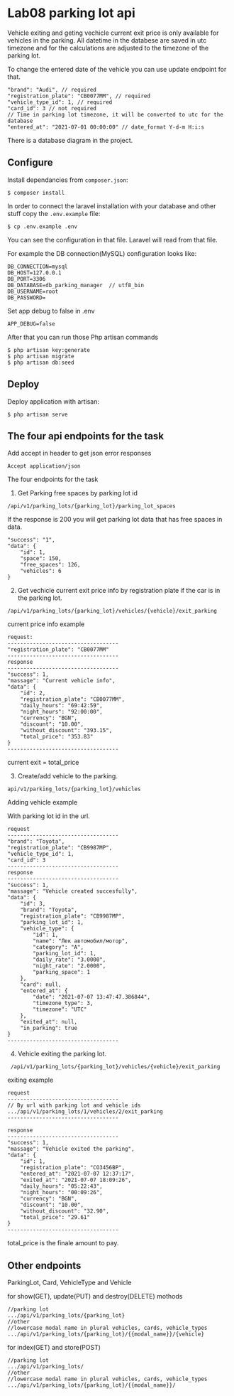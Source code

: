 # Lab08 parking lot api

Vehicle exiting and geting vechicle current exit price is only available for vehicles in the parking.
All datetime in the databese are saved in utc timezone and for the calculations are adjusted to the timezone of the parking lot.

To change the entered date of the vehicle you can use update endpoint for that. 
```
"brand": "Audi", // required
"registration_plate": "СВ0077MM", // required
"vehicle_type_id": 1, // required
"card_id": 3 // not required
// Time in parking lot timezone, it will be converted to utc for the database
"entered_at": "2021-07-01 00:00:00" // date_format Y-d-m H:i:s
```

There is a database diagram in the project.

## Configure

Install dependancies from `composer.json`:

```
$ composer install
```

In order to connect the laravel installation with your database and other stuff copy the `.env.example` file:

```
$ cp .env.example .env
```

You can see the configuration in that file. Laravel will read from that file.

For example the DB connection(MySQL) configuration looks like:

```
DB_CONNECTION=mysql
DB_HOST=127.0.0.1
DB_PORT=3306
DB_DATABASE=db_parking_manager  // utf8_bin
DB_USERNAME=root
DB_PASSWORD=
```

Set app debug to false in .env

```
APP_DEBUG=false
```

After that you can run those Php artisan commands

```
$ php artisan key:generate
$ php artisan migrate
$ php artisan db:seed
```

## Deploy

Deploy application with artisan:

```
$ php artisan serve
```

## The four api endpoints for the task

Add accept in header to get json error responses

```
Accept application/json
```

The four endpoints for the task

1. Get Parking free spaces by parking lot id

```
/api/v1/parking_lots/{parking_lot}/parking_lot_spaces
```

If the response is 200 you wiil get parking lot data that has free spaces in data.

```
"success": "1",
"data": {
    "id": 1,
    "space": 150,
    "free_spaces": 126,
    "vehicles": 6
}
```

2. Get vechicle current exit price info by registration plate if the car is in the parking lot.

```
/api/v1/parking_lots/{parking_lot}/vehicles/{vehicle}/exit_parking
```

current price info example

```
request:
-----------------------------------
"registration_plate": "СВ0077MM"
-----------------------------------
response
-----------------------------------
"success": 1,
"massage": "Current vehicle info",
"data": {
    "id": 2,
    "registration_plate": "СВ0077MM",
    "daily_hours": "69:42:59",
    "night_hours": "92:00:00",
    "currency": "BGN",
    "discount": "10.00",
    "without_discount": "393.15",
    "total_price": "353.83"
}
-----------------------------------
```

current exit = total_price

3. Create/add vehicle to the parking.

```
api/v1/parking_lots/{parking_lot}/vehicles
```

Adding vehicle example

With parking lot id in the url.

```
request
-----------------------------------
"brand": "Toyota",
"registration_plate": "СВ9987МР",
"vehicle_type_id": 1,
"card_id": 3
-----------------------------------
response
-----------------------------------
"success": 1,
"massage": "Vehicle created succesfully",
"data": {
    "id": 3,
    "brand": "Toyota",
    "registration_plate": "СВ9987МР",
    "parking_lot_id": 1,
    "vehicle_type": {
        "id": 1,
        "name": "Лек автомобил/мотор",
        "category": "A",
        "parking_lot_id": 1,
        "daily_rate": "3.0000",
        "night_rate": "2.0000",
        "parking_space": 1
    },
    "card": null,
    "entered_at": {
        "date": "2021-07-07 13:47:47.386844",
        "timezone_type": 3,
        "timezone": "UTC"
    },
    "exited_at": null,
    "in_parking": true
}
-----------------------------------
```

4. Vehicle exiting the parking lot.

```
 /api/v1/parking_lots/{parking_lot}/vehicles/{vehicle}/exit_parking
```

exiting example

```
request
-----------------------------------
// By url with parking lot and vehicle ids
.../api/v1/parking_lots/1/vehicles/2/exit_parking
-----------------------------------

response
-----------------------------------
"success": 1,
"massage": "Vehicle exited the parking",
"data": {
    "id": 1,
    "registration_plate": "СО3456ВР",
    "entered_at": "2021-07-07 12:37:17",
    "exited_at": "2021-07-07 18:09:26",
    "daily_hours": "05:22:43",
    "night_hours": "00:09:26",
    "currency": "BGN",
    "discount": "10.00",
    "without_discount": "32.90",
    "total_price": "29.61"
}
-----------------------------------
```

total_price is the finale amount to pay.

## Other endpoints

ParkingLot, Card, VehicleType and Vehicle

for show(GET), update(PUT) and destroy(DELETE) mothods

```
//parking lot
.../api/v1/parking_lots/{parking_lot}
//other
//lowercase modal name in plural vehicles, cards, vehicle_types
.../api/v1/parking_lots/{parking_lot}/{{modal_name}}/{vehicle}
```

for index(GET) and store(POST)

```
//parking lot
.../api/v1/parking_lots/
//other
//lowercase modal name in plural vehicles, cards, vehicle_types
.../api/v1/parking_lots/{parking_lot}/{{modal_name}}/
```
